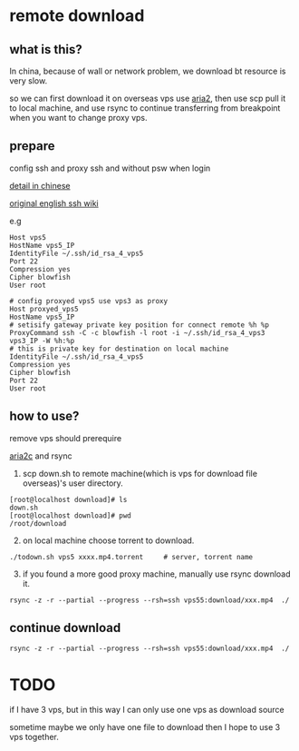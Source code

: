 
# remote download

## what is this?

In china, because of wall or network problem, we download bt resource is very slow.

so we can first download it on overseas vps use [aria2](https://aria2.github.io/), then use scp pull it to local machine, and use rsync to continue transferring from breakpoint when you want to change proxy vps.

## prepare

config ssh and proxy ssh and without psw when login

[detail in chinese](http://caorong.github.io/2016/09/03/right-way-use-ssh/)

[original english ssh wiki](https://en.wikibooks.org/wiki/OpenSSH/Cookbook/Proxies_and_Jump_Hosts#ProxyCommand_with_Netcat)

e.g

```
Host vps5
HostName vps5_IP
IdentityFile ~/.ssh/id_rsa_4_vps5
Port 22
Compression yes
Cipher blowfish
User root

# config proxyed vps5 use vps3 as proxy
Host proxyed_vps5
HostName vps5_IP
# setisify gateway private key position for connect remote %h %p
ProxyCommand ssh -C -c blowfish -l root -i ~/.ssh/id_rsa_4_vps3 vps3_IP -W %h:%p
# this is private key for destination on local machine
IdentityFile ~/.ssh/id_rsa_4_vps5
Compression yes
Cipher blowfish
Port 22
User root
```


## how to use?

remove vps should prerequire 

[aria2c](https://github.com/q3aql/aria2-static-builds) and rsync

1. scp down.sh to remote machine(which is vps for download file overseas)'s user directory.
```
[root@localhost download]# ls
down.sh
[root@localhost download]# pwd
/root/download
```
2. on local machine choose torrent to download.   
```
./todown.sh vps5 xxxx.mp4.torrent     # server, torrent name
```
3. if you found a more good proxy machine, manually use rsync download it.
```
rsync -z -r --partial --progress --rsh=ssh vps55:download/xxx.mp4  ./
```

## continue download

```
rsync -z -r --partial --progress --rsh=ssh vps55:download/xxx.mp4  ./
```

# TODO

if I have 3 vps, but in this way I can only use one vps as download source

sometime maybe we only have one file to download then I hope to use 3 vps together.
